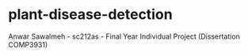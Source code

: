 # plant-disease-detection
Anwar Sawalmeh - sc212as - Final Year Individual Project (Dissertation COMP3931)
